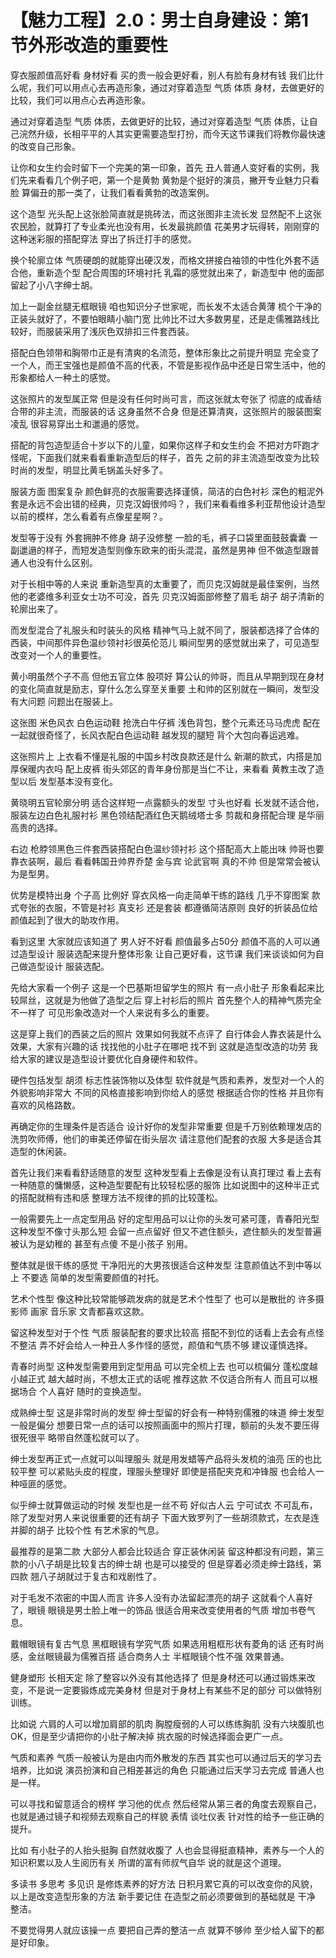 # 【魅力工程】2.0：男士自身建设：第1节外形改造的重要性

穿衣服颜值高好看 身材好看 买的贵一般会更好看，别人有脸有身材有钱 我们比什么呢，我们可以用点心去再造形象，通过对穿着造型 气质 体质 身材，去做更好的比较，我们可以用点心去再造形象。

通过对穿着造型 气质 体质，去做更好的比较，通过对穿着造型 气质 体质，让自己浣然升级，长相平平的人其实更需要造型打扮，而今天这节课我们将教你最快速的改变自己形象。

让你和女生约会时留下一个完美的第一印象，首先 丑人普通人变好看的实例，我们先来看看几个例子吧，第一个是黄勃 黄勃是个挺好的演员，撇开专业魅力只看脸 算偏丑的那一类了，让我们看看黄勃的改造案例。

这个造型 光头配上这张脸简直就是挑砖法，而这张图非主流长发 显然配不上这张农民脸，就算打了专业柔光也没有用，长发最挑颜值 花美男才玩得转，刚刚穿的这种迷彩服的搭配穿法 穿出了拆迁打手的感觉。

换个轮廓立体 气质硬朗的就能穿出硬汉发，而格文拼接白袖领的中性化外套不适合他，重新造个型 配合周围的环境衬托 乳霜的感觉就出来了，新造型中 他的面部留起了小八字绅士胡。

加上一副金丝腿无框眼镜 咱也知识分子世家呢，而长发不太适合黄薄 梳个干净的正装头就好了，不要怕眼睛小脑门宽 比帅比不过大多数男星，还是走儒雅路线比较好，而服装采用了浅灰色双排扣三件套西装。

搭配白色领带和胸带巾正是有清爽的名流范，整体形象比之前提升明显 完全变了一个人，而王宝强也是颜值不高的代表，不管是影视作品中还是日常生活中，他的形象都给人一种土的感觉。

这张照片的发型属正常 但是没有任何时尚可言，而这张就太夸张了 彻底的成香结合带的非主流，而服装的话 这身虽然不合身 但是还算清爽，这张照片的服装图案凌乱 很容易穿出土和邋遢的感觉。

搭配的背包造型适合十岁以下的儿童，如果你这样子和女生约会 不把对方吓跑才怪呢，下面我们就来看看重新造型后的样子，首先 之前的非主流造型改变为比较时尚的发型，明显比黄毛锅盖头好多了。

服装方面 图案复杂 颜色鲜亮的衣服需要选择谨慎，简洁的白色衬衫 深色的粗泥外套是永远不会出错的经典，贝克汉姆很帅吗？，我们来看看维多利亚帮他设计造型以前的模样，怎么看着有点像星星啊？。

发型等于没有 外套拥肿不修身 胡子没修整 一脸的毛，裤子口袋里面鼓鼓囊囊 一副邋遢的样子，而短发造型则像东欧来的街头混混，虽然是男神 但不做造型跟普通人也没有什么区别。

对于长相中等的人来说 重新造型真的太重要了，而贝克汉姆就是最佳案例，当然 他的老婆维多利亚女士功不可没，首先 贝克汉姆面部修整了眉毛 胡子 胡子清新的轮廓出来了。

而发型混合了礼服头和时装头的风格 精神气马上就不同了，服装都选择了合体的西装，中间那件异色温纱领衬衫很英伦范儿 瞬间型男的感觉就出来了，可见造型改变对一个人的重要性。

黄小明虽然个子不高 但他五官立体 股项好 算公认的帅哥，而且从早期到现在身材的变化简直就是励志，穿什么怎么穿至关重要 土和帅的区别就在一瞬间，发型没有大问题 问题出在服装上。

这张图 米色风衣 白色运动鞋 抢洗白牛仔裤 浅色背包，整个元素还马马虎虎 配在一起就很奇怪了，长风衣配白色运动鞋 越发现的腿短 背个大包向春运逃难。

这张照片上 上衣看不懂是礼服的中国乡村改良款还是什么 新潮的款式，内搭是加厚保暖内衣吗 配上皮裤 街头郊区的青年身份那是当仁不让，来看看 黄教主改了造型以后 发型基本没有变化。

黄晓明五官轮廓分明 适合这样短一点露额头的发型 寸头也好看 长发就不适合他，服装左边白色礼服衬衫 黑色领结配酒红色天鹅绒塔士多 剪裁和身搭配合理 是华丽高贵的选择。

右边 枪脖领黑色三件套西装搭配白色温纱领衬衫 这个搭配高大上能出味 帅哥也要靠衣装啊，最后 看看韩国丑帅界乔楚 金与宾 论武官啊 真的不帅 但是常常会被认为是型男。

优势是模特出身 个子高 比例好 穿衣风格一向走简单干练的路线 几乎不穿图案 款式夸张的衣服，不管是衬衫 真支衫 还是套装 都遵循简洁原则 良好的折装品位给颜值起到了很大的助攻作用。

看到这里 大家就应该知道了 男人好不好看 颜值最多占50分 颜值不高的人可以通过造型设计 服装选配来提升整体形象 让自己更好看，这节课 我们来谈谈如何为自己做造型设计 服装选配。

先给大家看一个例子 这是一个巴基斯坦留学生的照片 有一点小肚子 形象看起来比较屌丝，这就是为他做了造型之后 穿上衬衫后的照片 首先整个人的精神气质完全不一样了 可见形象改造对一个人来说有多么的重要。

这是穿上我们的西装之后的照片 效果如何我就不点评了 自行体会人靠衣装是什么效果，大家有兴趣的话 找找他的小肚子在哪吧 找不到 这就是造型改造的功劳 我给大家的建议是造型设计要优化自身硬件和软件。

硬件包括发型 胡须 标志性装饰物以及体型 软件就是气质和素养，发型对一个人的外貌影响非常大 不同的风格直接影响到你给人的感觉 根据适合你的性格 并且你有喜欢的风格路数。

再确定你的生理条件是否适合 设计好你的发型非常重要 但是千万别依赖理发店的洗剪吹师傅，他们的审美还停留在街头层次 请注意他们配套的衣服 大多是适合其造型的休闲装。

首先让我们来看看舒适随意的发型 这种发型看上去像是没有认真打理过 看上去有一种随意的慵懒感，这种造型要配有比较轻松感的服饰 比如说图中的这种半正式的搭配就稍有违和感 整理方法不规律的抓的比较蓬松。

一般需要先上一点定型用品 好的定型用品可以让你的头发可紧可蓬，青春阳光型 这种发型不像寸头那么短 会留一点点留好 但又不遮住额头，遮住额头的发型普遍被认为是幼稚的 甚至有点傻 不是小孩子 别用。

整体就是很干练的感觉 干净阳光的大男孩很适合这种发型 注意颜值达不到中等以上 不要选 简单的发型需要颜值的衬托。

艺术个性型 像这种比较常能够疏发病的就是艺术个性型了 也可以是散批的 许多摄影师 画家 音乐家 文青都喜欢这款。

留这种发型对于个性 气质 服装配套的要求比较高 搭配不到位的话看上去会有点怪 不整洁 弄不好会给人一种丑人多作怪的感觉，颜值和气质不够 建议谨慎选择。

青春时尚型 这种发型需要用到定型用品 可以完全梳上去 也可以梳偏分 蓬松度越小越正式 越大越时尚，不想太正式的话呢 推荐这款 不仅适合所有人 而且可以根据场合 个人喜好 随时的变换造型。

成熟绅士型 这是非常时尚的发型 绅士型留的好会有一种特别儒雅的味道 绅士发型一般是偏分 想要日常一点的话可以按照画面中的照片打理，额前的头发不要压得很死很平 略带自然蓬松就可以了。

绅士发型再正式一点就可以叫理服头 就是用发蜡等产品将头发梳的油亮 压的也比较平整 可以紧贴头皮的程度，理服头整理好 即使是搭配夹克和冲锋服 也会给人一种哑匪的感觉。

似乎绅士就算做运动的时候 发型也是一丝不苟 好似古人云 宁可试衣 不可乱布，除了发型对男人来说很重要的还有胡子 下面大致罗列了一些胡须款式，左衣是连并脚的胡子 比较个性 有艺术家的气息。

最推荐的是第二款 大部分人都会比较适合 穿正装休闲装 留这种都没有问题，第三款的小八子胡是比较复古的绅士胡 也是可以接受的 但是穿着必须走绅士路线，第四款 翘八子胡就过于复古和戏剧性了。

对于毛发不浓密的中国人而言 许多人没有办法留起漂亮的胡子 这就看个人喜好了，眼镜 眼镜是男士脸上唯一的饰品 很适合用来改变使用者的气质 增加书卷气息。

戴帽眼镜有复古气息 黑框眼镜有学究气质 如果选用粗框形状有菱角的话 还有时尚感，金丝眼镜最为儒雅百搭 适合商务人士 半框眼镜个性不强 效果普通。

健身塑形 长相天定 除了整容以外没有其他选择了 但是身材还可以通过锻炼来改变，不是说一定要锻炼成完美身材 但是对于身材上有某些不足的部分 可以做特别训练。

比如说 六肩的人可以增加肩部的肌肉 胸膛瘦弱的人可以练练胸肌 没有六块腹肌也OK，但是至少请把你的小肚子解决掉 挑衣服的时候选择面会更广一点。

气质和素养 气质一般被认为是由内而外散发的东西 其实也可以通过后天的学习去培养，比如说 演员扮演和自己相差甚远的角色 只能通过后天学习去完成 普通人也是一样。

可以寻找和留意适合的榜样 学习他的优点 然后经常从第三者的角度去观察自己，也就是通过镜子和视频去观察自己的样貌 表情 谈吐仪表 针对性的给予一些正确的提升。

比如 有小肚子的人抬头挺胸 自然就收腹了 人也会显得挺直精神，素养与一个人的知识积累以及人生阅历有关 所谓的富有师叔气自华 说的就是这个道理。

多读书 多思考 多见识 是修炼素养的好方法 日积月累它真的可以改变你的风貌，以上是改变造型形象的方法 新手要记住 在造型之前必须要做到的基础就是 干净 整洁。

不要觉得男人就应该操一点 要把自己弄的整洁一点 就算不够帅 至少给人留下的都是好印象。